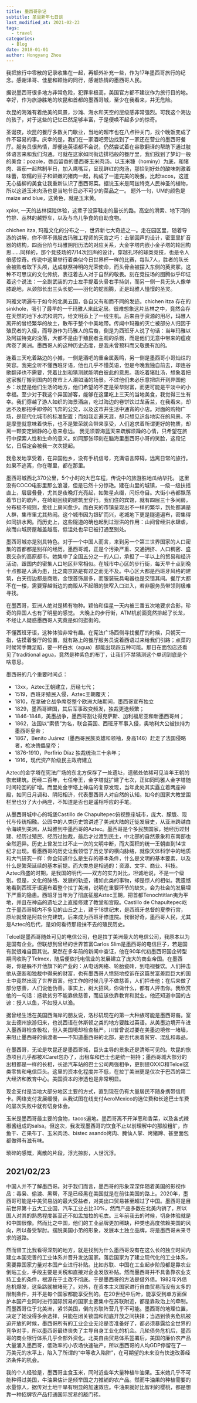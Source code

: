 ```yaml
---
title: 墨西哥杂记
subtitle: 圣诞新年七日谈
last_modified_at: 2021-02-23
tags:
  - travel
categories:
  - Blog
date: 2018-01-01
author: Hongyang Zhou
---
```


我把旅行中零散的记录收集在一起，再额外补充一些，作为17年墨西哥旅行的纪念。感谢泽哥、佳星和颖怡的同行，感谢热情的墨西哥人民。

据说墨西哥很多地方非常危险，犯罪率极高，美国官方都不建议作为旅行目的地。幸好，作为旅游胜地的坎昆和首都的墨西哥城，至少在我看来，并无危险。

坎昆的海滩有着绝美的风景，沙滩、海水和天空的层级感非常强烈。可我这个海边的孩子，对于这些的记忆已然足够丰富，于是便唤不起多少的惊奇。

圣诞夜，坎昆的餐厅多数关门歇业，当地的超市也在八点钟关门，找个晚饭变成了件不容易的事。庆幸的是，我们在一家酒吧旁边找到了一家还在营业的墨西哥餐厅。服务员很热情，即便连英语都不会说，仍然尝试着在谷歌翻译的帮助下通过肢体语言来和我们沟通。可就在这家如同街边排档般的餐厅里，我们找到了梦幻一般的美食：pozole，唇齿留香的墨西哥玉米肉汤。以玉米糠（hominy）为底，和猪肉、番茄一起熬制半日，加入鹰嘴豆，呈现鲜红的肉汤，那恰到好处的酸味刺激着味蕾，软糯的豆子和鲜嫩的猪肉一起，构成了一道完美的晚餐。比起tacos，这道无心插柳的美食让我重新认识了墨西哥菜。据说玉米是阿兹特克人民神圣的植物，所以这道玉米肉汤也是当地节日必不可少的菜品之一。
题外一句，UM的颜色是maize and blue，这黄色，就是玉米黄。

xplor, 一天的丛林探险体验，这辈子没穿鞋走的最长的路。高空的滑索、地下河的竹排、丛林的越野车，以及与鸟儿争食的自助食物。

chichen itza, 玛雅文化的分布之一，世界新七大奇迹之一。走在园区里，随着导游的讲解，你不得不佩服古玛雅工程师的天宫之巧：击掌回声的设计，密室里扩音器的结构，四面台阶与玛雅阴阳历法的对应关系，大金字塔内嵌小金子塔的轮回构思……同样的，那个竞技场的7/14次回声的设计，穿越孔环的球类竞技，也是令人倍感惊奇。传说中这里举行着类似今日世界杯一样的比赛，每队7人，胜者的队长会被败者取下头颅，达成献祭神明的光荣使命，而头骨会被摆入东侧的英灵冢。这种不可思议的文化传统，表征着古人对于自然的敬畏。刻在竞技场的图腾似乎印证着这个说法：一全副武装的力士左手提着头骨右手持剑，而另一侧一具无头人像单膝跪地，从颈部长出三头长蛇——羽化的蛇图腾，正是玛雅人憧憬的圣灵。

玛雅文明遍布于如今的北美五国，各自又有和而不同的发迹。chichen itza 存在的sinkhole，吸引了最早的一千玛雅人来此定居。很难想象这片丛林之中，竟然会存在天然的地下水坑和洞穴，给文明添上了一线生机。后来由于资源的用尽，玛雅人离开的曾经繁华的故土，散布于整个中美地带。传闻中玛雅的灭亡被部分人归因于殖民者的入侵，而导游作为玛雅人的后裔，倒是为西班牙人说了句话：当年玛雅以及阿兹特克的没落，大都不是由于殖民者主观的杀戮，而是他们无意中带来的瘟疫席卷了美洲。墨西哥人的这种历史态度，是我未曾预料而又敬畏有加的。

连着三天吃着路边的小摊，一侧是酒吧的重金属轰鸣，另一侧是墨西哥小哥灿烂的笑容。我完全听不懂西班牙语，他也几乎不懂英语，但是今晚我独自前去，却连谷歌翻译也不需要，凭着比划和猜测就能明白彼此的意思。我吃着猪肚汤，想象着把这家餐厅搬到国内的夜市上人潮如涌的场景。不过他们未必乐意把店开到异国他乡：坎昆是他们生活的地方，他们希望的不定是荣华财富，而更可能是平淡中的小幸福。至少对于我这个异国游客，能够在这里吃上三天的当地美食，我觉得三生有幸。我们穿越了游人如织的海景酒店，吃过海边的卷饼饮过龙舌兰，在我看来，却远不及那招手即停的飞奔的公交，以及这市井生活中通宵的小店。对面的购物广场，是现代化城市的标准配置；而如我走遍天涯，却只想见识各地实在的风景。不是摩登就意味着快乐，也不是繁荣就会带来享受，人们追求着所谓更好的物质，却离一颗安定娴静的心愈来愈远。
我无须碧海蓝天来疏解烦躁的心情，只希望在旅行中探索人性和生命的意义。如同那张印刻在脑海里墨西哥小哥的笑脸，这段记忆，日后定会被我一次次提起。

我愈发地享受着，在异国他乡，没有手机信号，充满语言障碍，远离日常的旅行。如果不逃离，你在哪里，都在那里。

墨西哥城西北370公里，5个小时的大巴车程，传说中的旅游胜地瓜纳华托。
这里没有COCO电影里那么浪漫，但是已然十分惊艳。建在山里的城镇，一级一级扶摇直上，层层叠叠，尤其是夜晚灯光亮起，如繁星点缀，闪烁夺目。大街小巷都飘荡着节日的歌声，在崎岖回绕的建筑里穿行。我们住的宾馆，就有四层三十多间房，分布极不规则，愈往上房间愈少。而白天的市镇呈现出不一样的繁华，到处都满是人群，集市里尤其热闹。这个城市因为银矿而兴，老城地下更是隧道遍布，密集得如同排水网。而历史上，这些隧道的确也起到过泄洪的作用：山间曾经洪水肆虐，故而山城房屋越盖越高，低洼处也早已被打通至别处。

墨西哥城亦是别具特色。对于一个中国人而言，来到另一个第三世界国家的人口密集的首都都是别样的经历。墨西哥城，正是个污染严重、交通拥挤、人口稠密、盛衰交杂的高原都市。她集中了全国五分之一的人口，承担了一半以上的贸易和经济活动，跟国内的密集人口地区非常相似。在城市中心区的步行街，每天早十点到晚十点都是人满为患，比之南京路是有过之而无不及。中心区大都是西班牙风格的建筑，白天街边都是商贩，金银首饰居多，而服装玩具电器也是交错其间。餐厅大都不在一楼，需要穿越街边的商贩从不起眼的狭窄入口进入，若非服务员带领则极难寻找。

在墨西哥，亚洲人绝对是稀有物种。颖怡和佳星一天内被三番五次地要求合影，珍奇的异国人也有了明星的感觉。
大晚上的步行街，ATM机前面竟然排起了长龙，不经让人疑惑墨西哥人究竟是如何逛街的。

不懂西班牙语，这种体验非常有趣。在宪法广场西侧寻找餐厅的时候，只朝天一指，估摸着餐厅的位置，就有路上的餐厅服务员说着西语过来给我们引路；点菜的时候常手舞足蹈，要一杯白水（agua）都能出现四五种可能。那日在面包店还看见了traditional agua，竟然是种紫色的布丁，让我们不禁猜测这个单词到底是个啥意思。

墨西哥的几个重要时间点：
* 13xx，Aztec王朝建立，历经七代；
* 1519，西班牙殖民入侵，Aztec王朝覆灭；
* 1810，在拿破仑战争席卷整个欧洲大陆期间，墨西哥宣布独立
* 1829，墨西哥建国，其后军事政变频发，独裁更迭频繁；
* 1846-1848，美墨战争，墨西哥割让得克萨斯、加利福尼亚和新墨西哥州；
* 1862，法国以“索债”为名，联合英国、西班牙军事入侵，奥地利大公被扶持为墨西哥皇帝；
* 1867，Benito Juárez（墨西哥民族英雄和领袖，身高146）赶走了法国侵略者，枪决傀儡皇帝；
* 1876-1910，Porfirio Díaz 独裁统治三十余年；
* 1916，现代资产阶级民主政府建立

Aztec的金字塔在宪法广场的东北方保存了一处遗址，遗骸处依稀可见当年王朝的恢宏建筑。历经二百年，七任帝王，金字塔就扩建了七次，正如同玛雅人金字塔随时间轮回的扩增。而里处金字塔上神庙的复原发现，当年此处其实矗立着两座神殿，如同日月调和、阴阳相济，代表墨西哥人对自然的认知。如今的国家大教堂围栏里也分了大小两座，不知道是否也是遥相呼应的手笔。

从墨西哥城中心的城堡Castillo de Chapultepec俯视整座城市，庞大、朦胧、现代与传统相融。公园中的人类历史馆讲述了美洲大陆的迁徙发展史，从亚洲跨越白令海峡到美洲，从玛雅到中墨西哥的Aztec。墨西哥是个多民族国家，她经历过封建、经历过殖民、经历过独裁，最后才过渡到民主，中北部的自然景象和东南部也全然迥异。历史上曾发生过不止一次的文明中断，而大面积的统一王朝直到14世纪才出现。看墨西哥的历史让我领悟了历史学的横向脉络，就像天体科学中的地质和大气研究一样：你会知道什么是生存的基本条件，什么是文明的基本要素，以及什么是繁荣延续的基本前提。而大类总是相通的：资源、文字、商业、科技。Aztec鼎盛的时期，是我国的明代——双方的实力对比，坦诚地说，不是一个级别。但是，文化的脉络、发展的轨迹，诸如此类的事物，却是惊人的相似。我遗憾地看到西班牙语遍布着整个拉丁美洲，说明在重要环节的缺失，会为社会的发展埋下严重的隐患。西班牙当年为了彻底征服Aztec王朝，把首都Tenochtitlan夷为平地，并且在神庙的遗址之上直接修建了教堂和宫殿。Castillo de Chapultepec屹立于墨西哥城内不多见的山丘之上，建于18世纪末，是西班牙总督的夏季行宫，原址就曾是阿兹台克建筑，后来成为西班牙修道院。我很好奇，墨西哥人民，尤其是Aztec的后代，是如何看待那段抹不去的殖民历史。

Telcel是墨西哥随处可见的电信公司，也是拉丁美洲最大的电信公司，我原本以为是国有企业。但联想到曾经的世界首富Carlos Slim是墨西哥的电信巨子，若是国有就很难自圆其说。果然在多年前的新闻中查证，他在90年代初墨西哥国企转型期间收购了Telmex，随后便依托电信业的发展建立了庞大的商业帝国。在墨西哥，你是躲不开他旗下的产业的：从电话网络、轮胎瓷砖，到电视餐饮。人们抨击他从垄断和独裁中得来的财富，也有墨西哥人愤怒地控诉在这篇贫富差距巨大的国土中竟然出现了世界首富。他工作的时候几乎不做慈善，人们抨击他；在后来做了部分慈善，人们说他伪善。事实上，树大招风，你做什么，都有人抨击你。我欣赏他的一句话：拯救贫穷不能靠做慈善，而应该依靠教育和就业。他还知道中国的古谚：授人以鱼，不如授人以渔。

据曾经生活在美国西海岸的朋友说，洛杉矶现在的第一大种族可能是墨西哥裔。室友去德州旅游归来，也说西语在休斯顿之类的地方要胜过英语。从美墨边境开车进入墨西哥检查极松，但入美国境却检查极严。川普曾说过要在美墨边境修一堵墙，来阻止墨西哥的偷渡者——不知道墨西哥的北部，是否代表着贫穷、混乱和毒品。

在墨西哥，无论是坎昆还是墨西哥城，巨头主导的景象还是清晰可见的。坎昆的旅游项目几乎都被XCaret包办了，出租车和巴士也是统一把持；墨西哥城大部分的出租都是一样的长相，长途汽车站的巴士公司两强相争，更别提OXXO和Telcel这类零售和电信巨头。这里的资本化程度并不低，在拉丁美洲更是仅次于巴西的第二大经济和教育中心。美国资本的渗透也是非常明显。

现金支付是当地大部分地区主要的方式，直到现在仍有大量居民不随身携带信用卡。网络支付发展缓慢，从我试图在线支付AeroMexico的选位费和长途巴士车费的屡次失败中就有切身体会。

玉米是墨西哥最主要的食物，tacos遍地。墨西哥离不开洋葱和香菜，以及各式辣椒酱组成的salsa。但这次，我发现墨西哥的饮食不止以前理解中的那般粗旷，炸鱼干、芒果布丁、玉米肉汤、bistec asando烤肉、腌仙人掌、烤猪蹄、甚至面包都做得有滋有味。

琐碎的感慨，离散的片段，浮光掠影，人世沉浮。

## 2021/02/23

中国人并不了解墨西哥。对于我们而言，墨西哥的形象深深伴随着美国的影视作品：毒枭、偷渡、黑帮，不是已经黑在美国就是在前往美国的路上。2020年，墨西哥可能是中美贸易战的最大受益者，对美出口贸易甚至超过了中国。墨西哥是目前世界第十五大工业国，汽车工业占比30%，然而产品多数在北美内销了，所以国人对其的熟悉程度甚至还不如孟加拉的毛衣。三年前我去的时候，切身体验就是和中国很像。然而比之中国，他们的工业品牌更加稀缺，种类也高度依赖美国的风向，所以备受掣肘。摆脱美国小弟的形象，发展本土独立品牌，将是墨西哥未来寻求的道路。

然而督工比我看得深刻的地方，就是找到为什么墨西哥没有在这么长的独立时间内建立本国完善的工业体系并晋升发达国家。落后国家为了建立现代化的工业体系，需要靠国家力量对本国产业进行补贴。比如苏联、中国在工业起步阶段都是靠农业倒贴工业，手段主要是关税和直接对企业发放补贴。然而墨西哥并不具备靠农业支持工业的条件，根源在于土改不彻底。于是墨西哥的方法是借外债。1982年外债危机爆发，这条路就被堵死了。对外，在资本主义国家进行自由贸易而没有太多的限制条件，并不是每个国家都能享受到的。在20世纪中后叶，能享受到单方面保护本国产业同时进行国际贸易的国家主要集中在苏联附近，都是靠政治上的牵制。而墨西哥位于北美洲，紧邻美国，倒向苏联阵营几乎不可能。墨西哥的地理位置，决定了她没得多余选择，只能在闭关锁国和彻底开放之间抉择；当遇到债务危机被迫开放的时候，墨西哥所有的工业企业无论是否准备好了，都必须暴露给全世界的竞争对手，所以墨西哥最终丧失了主导自身工业化的机会。几轮债务危机后，墨西哥的商业银行体系几乎全部外资化。北美自由贸易体系签署后，美国的廉价农产品大量涌入墨西哥，低效率的小农场快速破产，所以墨西哥的人均GDP停留在了一万美元的水平上，陷入了所谓的“中等收入陷阱”，在可期望的未来没有快速改善经济条件的机会。

我的个人经验是，墨西哥主食玉米，同时近些年大量种植牛油果。玉米她几乎不可能种得过美国，牛油果估计是倾举国之力推销的农产品。然而牛油果的种植需要的水量惊人，据传对土地干旱有明显的加速效应。牛油果就好比智利的樱桃，都是想靠一种招牌农产品打通国际贸易的敲门砖。
